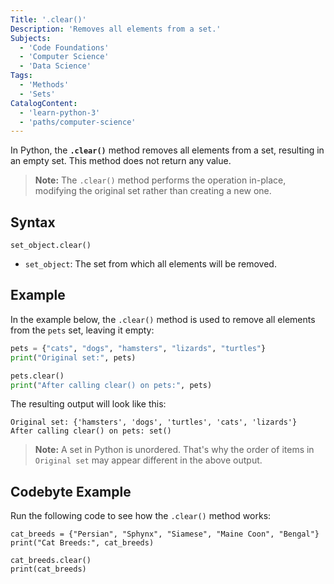 ```yaml
---
Title: '.clear()'
Description: 'Removes all elements from a set.'
Subjects:
  - 'Code Foundations'
  - 'Computer Science'
  - 'Data Science'
Tags:
  - 'Methods'
  - 'Sets'
CatalogContent:
  - 'learn-python-3'
  - 'paths/computer-science'
---
```


In Python, the **`.clear()`** method removes all elements from a set, resulting in an empty set. This method does not return any value.

> **Note:** The `.clear()` method performs the operation in-place, modifying the original set rather than creating a new one.

## Syntax

```pseudo
set_object.clear()
```

- `set_object`: The set from which all elements will be removed.

## Example

In the example below, the `.clear()` method is used to remove all elements from the `pets` set, leaving it empty:

```py
pets = {"cats", "dogs", "hamsters", "lizards", "turtles"}
print("Original set:", pets)

pets.clear()
print("After calling clear() on pets:", pets)
```

The resulting output will look like this:

```shell
Original set: {'hamsters', 'dogs', 'turtles', 'cats', 'lizards'}
After calling clear() on pets: set()
```

> **Note:** A set in Python is unordered. That's why the order of items in `Original set` may appear different in the above output.

## Codebyte Example

Run the following code to see how the `.clear()` method works:

```codebyte/python
cat_breeds = {"Persian", "Sphynx", "Siamese", "Maine Coon", "Bengal"}
print("Cat Breeds:", cat_breeds)

cat_breeds.clear()
print(cat_breeds)
```
